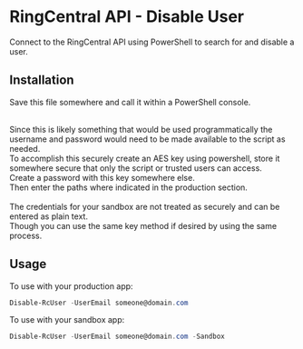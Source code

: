 # RingCentral API - Disable User
Connect to the RingCentral API using PowerShell to search for and disable a user.<br/>



## Installation
Save this file somewhere and call it within a PowerShell console.<br/><br/>

Since this is likely something that would be used programmatically the username and password would need to be made available to the script as needed.<br/>
To accomplish this securely create an AES key using powershell, store it somewhere secure that only the script or trusted users can access.<br/>
Create a password with this key somewhere else.<br/>
Then enter the paths where indicated in the production section.<br/>
<br/>
The credentials for your sandbox are not treated as securely and can be entered as plain text.<br/>
Though you can use the same key method if desired by using the same process.<br/>

## Usage
To use with your production app:

````powershell
Disable-RcUser -UserEmail someone@domain.com
````

To use with your sandbox app:

````powershell
Disable-RcUser -UserEmail someone@domain.com -Sandbox
````
